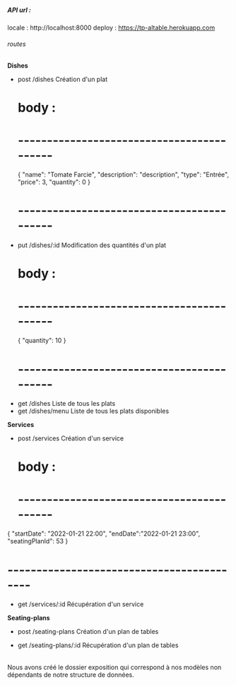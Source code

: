 ##### API url :

locale : http://localhost:8000
deploy : https://tp-altable.herokuapp.com

###### routes

**Dishes**

- post /dishes
  Création d'un plat
  # body :
  # ------------------------------------------
  {
  "name": "Tomate Farcie",
  "description": "description",
  "type": "Entrée",
  "price": 3,
  "quantity": 0
  }
  # ------------------------------------------
- put /dishes/:id
  Modification des quantités d'un plat
  # body :
  # ------------------------------------------
  {
  "quantity": 10
  }
  # ------------------------------------------
- get /dishes
  Liste de tous les plats
- get /dishes/menu
  Liste de tous les plats disponibles

**Services**

- post /services
  Création d'un service

  # body :

  # ------------------------------------------

{
"startDate": "2022-01-21 22:00",
"endDate":"2022-01-21 23:00",
"seatingPlanId": 53
}

# ------------------------------------------

- get /services/:id
  Récupération d'un service

**Seating-plans**

- post /seating-plans
  Création d'un plan de tables

- get /seating-plans/:id
  Récupération d'un plan de tables

######

Nous avons créé le dossier exposition qui correspond à nos modèles non dépendants de notre structure de données.
